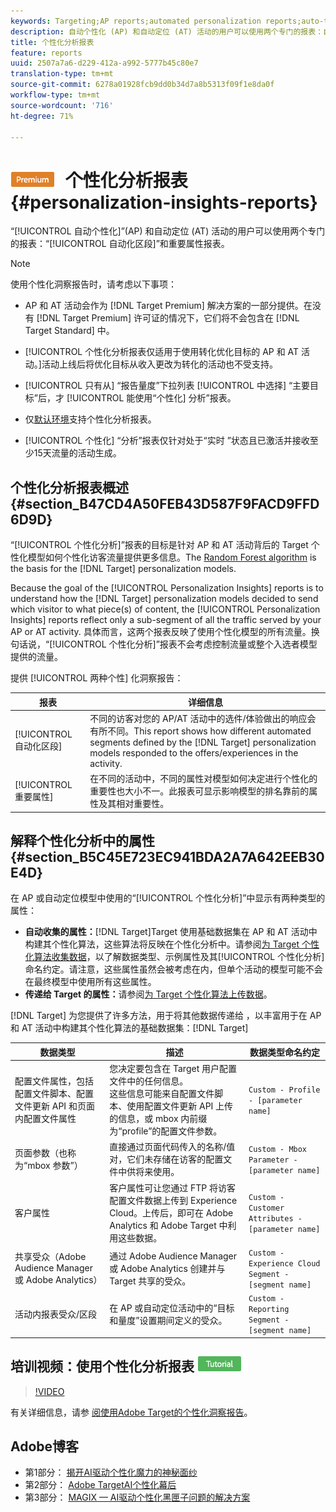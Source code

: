 ```yaml
---
keywords: Targeting;AP reports;automated personalization reports;auto-target;auto target;auto target report;auto-target report;personalization;insights;automated segments;faq;frequently asked questions;important attributes
description: 自动个性化 (AP) 和自动定位 (AT) 活动的用户可以使用两个专门的报表：自动化区段和重要属性报表。
title: 个性化分析报表
feature: reports
uuid: 2507a7a6-d229-412a-a992-5777b45c80e7
translation-type: tm+mt
source-git-commit: 6278a01928fcb9dd0b34d7a8b5313f09f1e8da0f
workflow-type: tm+mt
source-wordcount: '716'
ht-degree: 71%

---
```



# ![PREMIUM](/help/assets/premium.png) 个性化分析报表{#personalization-insights-reports}

“[!UICONTROL 自动个性化]”(AP) 和自动定位 (AT) 活动的用户可以使用两个专门的报表：“[!UICONTROL 自动化区段]”和重要属性报表。

>[!NOTE]
>
>使用个性化洞察报告时，请考虑以下事项：
>
>* AP 和 AT 活动会作为 [!DNL Target Premium] 解决方案的一部分提供。在没有 [!DNL Target Premium] 许可证的情况下，它们将不会包含在 [!DNL Target Standard] 中。
   >
   >
* [!UICONTROL 个性化分析报表仅适用于使用转化优化目标的 AP 和 AT 活动。]活动上线后将优化目标从收入更改为转化的活动也不受支持。
   >
   >
* [!UICONTROL 只有从] “报告量度”下拉列表 [!UICONTROL 中选择] “主要目标”后，才 [!UICONTROL 能使用“个性化] 分析”报表。
   >
   >
* 仅[默认环境](../../administrating-target/hosts.md)支持个性化分析报表。
   >
   >
* [!UICONTROL 个性化] “分析”报表仅针对处于“实时  ”状态且已激活并接收至少15天流量的活动生成。


## 个性化分析报表概述 {#section_B47CD4A50FEB43D587F9FACD9FFD6D9D}

“[!UICONTROL 个性化分析]”报表的目标是针对 AP 和 AT 活动背后的 Target 个性化模型如何个性化访客流量提供更多信息。The [Random Forest algorithm](/help/c-activities/t-automated-personalization/algo-random-forest.md) is the basis for the [!DNL Target] personalization models.

Because the goal of the [!UICONTROL Personalization Insights] reports is to understand how the [!DNL Target] personalization models decided to send which visitor to what piece(s) of content, the [!UICONTROL Personalization Insights] reports reflect only a sub-segment of all the traffic served by your AP or AT activity. 具体而言，这两个报表反映了使用个性化模型的所有流量。换句话说，“[!UICONTROL 个性化分析]”报表不会考虑控制流量或整个入选者模型提供的流量。

提供 [!UICONTROL 两种个性] 化洞察报告：

| 报表 | 详细信息 |
|--- |--- |
| [!UICONTROL 自动化区段] | 不同的访客对您的 AP/AT 活动中的选件/体验做出的响应会有所不同。This report shows how different automated segments defined by the [!DNL Target] personalization models responded to the offers/experiences in the activity. |
| [!UICONTROL 重要属性] | 在不同的活动中，不同的属性对模型如何决定进行个性化的重要性也大小不一。此报表可显示影响模型的排名靠前的属性及其相对重要性。 |

## 解释个性化分析中的属性 {#section_B5C45E723EC941BDA2A7A642EEB30E4D}

在 AP 或自动定位模型中使用的“[!UICONTROL 个性化分析]”中显示有两种类型的属性：

* **自动收集的属性：**[!DNL Target]Target 使用基础数据集在 AP 和 AT 活动中构建其个性化算法，这些算法将反映在个性化分析中。请参阅[为 Target 个性化算法收集数据](/help/c-activities/t-automated-personalization/ap-data.md)，以了解数据类型、示例属性及其[!UICONTROL 个性化分析]命名约定。请注意，这些属性虽然会被考虑在内，但单个活动的模型可能不会在最终模型中使用所有这些属性。
* **传递给 Target 的属性：**&#x200B;请参阅[为 Target 个性化算法上传数据](/help/c-activities/t-automated-personalization/uploading-data-for-the-target-personalization-algorithms.md)。

[!DNL Target] 为您提供了许多方法，用于将其他数据传递给 ，以丰富用于在 AP 和 AT 活动中构建其个性化算法的基础数据集：[!DNL Target]

| 数据类型 | 描述 | 数据类型命名约定 |
|--- |--- |--- |
| 配置文件属性，包括配置文件脚本、配置文件更新 API 和页面内配置文件属性 | 您决定要包含在 Target 用户配置文件中的任何信息。<br>这些信息可能来自配置文件脚本、使用配置文件更新 API 上传的信息，或 mbox 内前缀为“profile”的配置文件参数。 | `Custom - Profile - [parameter name]` |
| 页面参数（也称为“mbox 参数”） | 直接通过页面代码传入的名称/值对，它们未存储在访客的配置文件中供将来使用。 | `Custom - Mbox Parameter - [parameter name]` |
| 客户属性 | 客户属性可让您通过 FTP 将访客配置文件数据上传到 Experience Cloud。上传后，即可在 Adobe Analytics 和 Adobe Target 中利用这些数据。 | `Custom - Customer Attributes - [parameter name]` |
| 共享受众（Adobe Audience Manager 或 Adobe Analytics） | 通过 Adobe Audience Manager 或 Adobe Analytics 创建并与 Target 共享的受众。 | `Custom - Experience Cloud Segment - [segment name]` |
| 活动内报表受众/区段 | 在 AP 或自动定位活动中的“目标和量度”设置期间定义的受众。 | `Custom - Reporting Segment - [segment name]` |

## 培训视频：使用个性化分析报表 ![教程徽章](/help/assets/tutorial.png)

>[!VIDEO](https://video.tv.adobe.com/v/25601/)

有关详细信息，请参 [阅使用Adobe Target的个性化洞察报告](https://helpx.adobe.com/target/kt/using/personalization-insights-report-feature-video-use.html)。

## Adobe博客

* 第1部分： [揭开AI驱动个性化魔力的神秘面纱](https://theblog.adobe.com/taking-mystery-magic-ai-driven-personalization-part-1/)
* 第2部分： [Adobe TargetAI个性化幕后](https://theblog.adobe.com/a-peek-behind-the-curtain-of-ai-for-personalization-in-adobe-target/)
* 第3部分： [MAGIX — AI驱动个性化黑匣子问题的解决方案](https://theblog.adobe.com/magix-the-solution-to-the-black-box-issue-of-ai-driven-personalization/)
